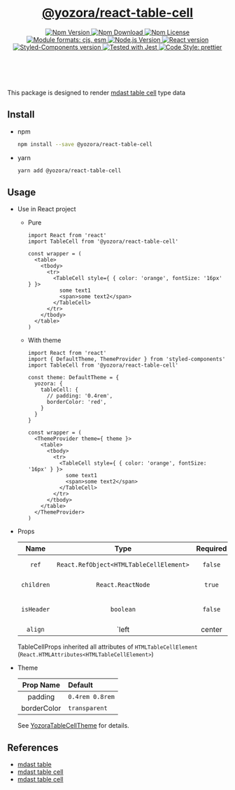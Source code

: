 <header>
  <h1 align="center">
    <a href="https://github.com/guanghechen/yozora-react/tree/master/packages/code#readme">@yozora/react-table-cell</a>
  </h1>
  <div align="center">
    <a href="https://www.npmjs.com/package/@yozora/react-table-cell">
      <img
        alt="Npm Version"
        src="https://img.shields.io/npm/v/@yozora/react-table-cell.svg"
      />
    </a>
    <a href="https://www.npmjs.com/package/@yozora/react-table-cell">
      <img
        alt="Npm Download"
        src="https://img.shields.io/npm/dm/@yozora/react-table-cell.svg"
      />
    </a>
    <a href="https://www.npmjs.com/package/@yozora/react-table-cell">
      <img
        alt="Npm License"
        src="https://img.shields.io/npm/l/@yozora/react-table-cell.svg"
      />
    </a>
    <a href="#install">
      <img
        alt="Module formats: cjs, esm"
        src="https://img.shields.io/badge/module_formats-cjs%2C%20esm-green.svg"
      />
    </a>
    <a href="https://github.com/nodejs/node">
      <img
        alt="Node.js Version"
        src="https://img.shields.io/node/v/@yozora/react-table-cell"
      />
    </a>
    <a href="https://github.com/facebook/react">
      <img
        alt="React version"
        src="https://img.shields.io/npm/dependency-version/@yozora/react-table-cell/peer/react"
      />
    </a>
    <a href="https://github.com/styled-components/styled-components">
      <img
        alt="Styled-Components version"
        src="https://img.shields.io/npm/dependency-version/@yozora/react-table-cell/peer/styled-components"
      />
    </a>
    <a href="https://github.com/facebook/jest">
      <img
        alt="Tested with Jest"
        src="https://img.shields.io/badge/tested_with-jest-9c465e.svg"
      />
    </a>
    <a href="https://github.com/prettier/prettier">
      <img
        alt="Code Style: prettier"
        src="https://img.shields.io/badge/code_style-prettier-ff69b4.svg?style=flat-square"
      />
    </a>
  </div>
</header>
<br/>

This package is designed to render [mdast table cell][] type data


## Install

* npm

  ```bash
  npm install --save @yozora/react-table-cell
  ```

* yarn

  ```bash
  yarn add @yozora/react-table-cell
  ```

## Usage
  * Use in React project

    - Pure

      ```tsx
      import React from 'react'
      import TableCell from '@yozora/react-table-cell'

      const wrapper = (
        <table>
          <tbody>
            <tr>
              <TableCell style={ { color: 'orange', fontSize: '16px' } }>
                some text1
                <span>some text2</span>
              </TableCell>
            </tr>
          </tbody>
        </table>
      )
      ```

    - With theme

      ```tsx
      import React from 'react'
      import { DefaultTheme, ThemeProvider } from 'styled-components'
      import TableCell from '@yozora/react-table-cell'

      const theme: DefaultTheme = {
        yozora: {
          tableCell: {
            // padding: '0.4rem',
            borderColor: 'red',
          }
        }
      }

      const wrapper = (
        <ThemeProvider theme={ theme }>
          <table>
            <tbody>
              <tr>
                <TableCell style={ { color: 'orange', fontSize: '16px' } }>
                  some text1
                  <span>some text2</span>
                </TableCell>
              </tr>
            </tbody>
          </table>
        </ThemeProvider>
      )
      ```

  * Props

     Name       | Type                                    | Required  | Default | Description
    :----------:|:---------------------------------------:|:---------:|:-------:|:-------------
     `ref`      | `React.RefObject<HTMLTableCellElement>`  | `false`   | -       | Forwarded ref callback
     `children` | `React.ReactNode`                       | `true`    | -       | table cell contents
     `isHeader` | `boolean`                               | `false`   | `false` | Whether is the table header cell
     `align`    | `left|center|right`                     | `false`   | -       | Table cell content align

    TableCellProps inherited all attributes of `HTMLTableCellElement` (`React.HTMLAttributes<HTMLTableCellElement>`)

  * Theme

     Prop Name    | Default
    :------------:|:--------------
     padding      | `0.4rem 0.8rem`
     borderColor  | `transparent`

    See [YozoraTableCellTheme][] for details.


## References

  - [mdast table][]
  - [mdast table cell][]
  - [mdast table cell][]


[mdast table]: https://github.com/syntax-tree/mdast#table
[mdast table cell]: https://github.com/syntax-tree/mdast#tablecell
[mdast table cell]: https://github.com/syntax-tree/mdast#tablecell
[YozoraTableCellTheme]: https://github.com/guanghechen/yozora-react/blob/master/packages/table-cell/src/theme.ts

